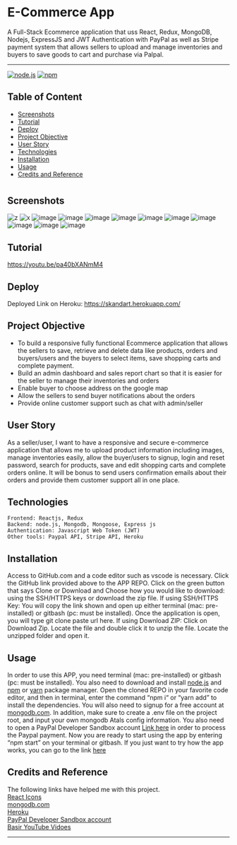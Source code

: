 # E-Commerce App 
 A Full-Stack Ecommerce application that uss React, Redux, MongoDB, Nodejs, ExpressJS and JWT Authentication with PayPal as well as Stripe payment system that allows sellers to upload and manage inventories and buyers to save goods to cart and purchase via Palpal.


<hr>

  [![node.js](https://img.shields.io/node/v/c?color=pink)](https://nodejs.org/en/)
  [![npm](https://img.shields.io/npm/v/npm?color=blue&logo=npm)](https://www.npmjs.com/package/inquirer)

  ## Table of Content
  
  * [ Screenshots ](#Screenshots)  
  * [ Tutorial ](#Tutorial)  
  * [ Deploy ](#Deploy)
  * [ Project Objective ](#Project-Objective)
  * [ User Story ](#User-Story)
  * [ Technologies ](#Technologies)
  * [ Installation ](#Installation)
  * [ Usage ](#Usage)
  * [ Credits and Reference ](#Credits-and-Reference)
  
 
  #

  ## Screenshots
  
  ![z](https://user-images.githubusercontent.com/91985342/201458607-01c09ab0-c9d9-45ec-8dba-c6a55208d39c.jpg)
  ![x](https://user-images.githubusercontent.com/91985342/201458658-3736cd46-3c31-4e69-8cff-fa9e63c81313.jpg)
  ![image](https://user-images.githubusercontent.com/91985342/201458689-4ed17efd-7aec-4c6e-a576-4ba94d29e8c0.png)
![image](https://user-images.githubusercontent.com/91985342/201458718-c52bdfa0-49f7-4f85-b2b5-c162548595e3.png)
![image](https://user-images.githubusercontent.com/91985342/201458734-6d95e7af-d30e-4071-ae48-9a7d2960e125.png)
![image](https://user-images.githubusercontent.com/91985342/201458745-5a8f7394-fbc7-4b92-8fc0-4eaeb94c38e9.png)
![image](https://user-images.githubusercontent.com/91985342/201458754-f5bbc7f1-ef81-443a-bcd2-ba319877f408.png)
![image](https://user-images.githubusercontent.com/91985342/201458772-58f2b600-39f8-4aaa-b30b-9d7ff83c916b.png)
![image](https://user-images.githubusercontent.com/91985342/201458800-40d191f3-3c1f-42c7-b19f-6d4cf31ab60f.png)
![image](https://user-images.githubusercontent.com/91985342/201458806-f8ecf601-57ae-494b-8fa7-15609415126c.png)
![image](https://user-images.githubusercontent.com/91985342/201458818-64dfe1cc-a624-41a7-b2c6-8af168c91bf2.png)
![image](https://user-images.githubusercontent.com/91985342/201458825-ec87c614-bf3f-455d-a066-3961caf345d4.png)





## Tutorial

https://youtu.be/pa40bXANmM4

## Deploy
Deployed Link on Heroku: https://skandart.herokuapp.com/

  ## Project Objective
  * To build a responsive fully functional Ecommerce application that allows the sellers to save, retrieve and delete data like products, orders and buyers/users and the buyers to select items, save shopping carts and complete payment. 
  * Build an admin dashboard and sales report chart so that it is easier for the seller to manage their inventories and orders 
  * Enable buyer to choose address on the google map
  * Allow the sellers to send buyer notifications about the orders
  * Provide online customer support such as chat with admin/seller

  ## User Story
  As a seller/user, I want to have a responsive and secure e-commerce application that allows me to upload product information including images, manage inventories easily, allow the buyer/users to signup, login and reset password, search for products, save and edit shopping carts and complete orders online. It will be bonus to send users confirmation emails about their orders and provide them customer support all in one place.

  ## Technologies 
  ```
 Frontend: Reactjs, Redux 
 Backend: node.js, Mongodb, Mongoose, Express js
 Authentication: Javascript Web Token (JWT)
 Other tools: Paypal API, Stripe API, Heroku 

  ```
  
  ## Installation
  Access to GitHub.com and a code editor such as vscode is necessary. Click the GitHub link provided above to the APP REPO. Click on the green button that says Clone or Download and Choose how you would like to download: using the SSH/HTTPS keys or download the zip file. If using SSH/HTTPS Key: You will copy the link shown and open up either terminal (mac: pre-installed) or gitbash (pc: must be installed). Once the application is open, you will type git clone paste url here. If using Download ZIP: Click on Download Zip. Locate the file and double click it to unzip the file. Locate the unzipped folder and open it. 

  ## Usage 
  In order to use this APP, you need terminal (mac: pre-installed) or gitbash (pc: must be installed). You also need to download and install [node.js](https://nodejs.org/en/) and [npm](www.npmjs.com) or [yarn](https://yarnpkg.com/) package manager. Open the cloned REPO in your favorite code editor, and then in terminal, enter the command “npm i“ or “yarn add”  to install the dependencies. You will also need to signup for a free account at [mongodb.com](https://www.mongodb.com/). In addition, make sure to create a .env file on the project root, and input your own mongodb Atals config information. You also need to open a PayPal Developer Sandbox account [Link here](https://developer.paypal.com/developer/accounts/) in order to process the Paypal payment. Now you are ready to start using  the app by entering “npm start” on your terminal or gitbash. If you just want to try how the app works, you can go to the link [here](https://warm-forest-12403.herokuapp.com/)

  
  ## Credits and Reference
  The following links have helped me with this project. <br> [React Icons](https://react-icons.github.io/react-icons/) <br>  [mongodb.com](https://www.mongodb.com/)<br>  [Heroku](https://heroku.com) <br> [PayPal Developer Sandbox account](https://developer.paypal.com/developer/accounts/) <br> [Basir YouTube Vidoes](https://www.youtube.com/watch?v=TRCDsB9i3bI)


  <hr>
 
